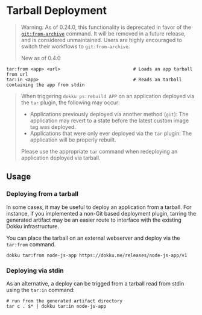 # Tarball Deployment

> Warning: As of 0.24.0, this functionality is deprecated in favor of the [`git:from-archive`](/docs/deployment/methods/git.md#initializing-an-app-repository-from-an-archive-file) command. It will be removed in a future release, and is considered unmaintained. Users are highly encouraged to switch their workflows to `git:from-archive`.
>
> New as of 0.4.0

```
tar:from <app> <url>                           # Loads an app tarball from url
tar:in <app>                                   # Reads an tarball containing the app from stdin
```

> When triggering `dokku ps:rebuild APP` on an application deployed via the `tar` plugin, the following may occur:
>
> - Applications previously deployed via another method (`git`): The application may revert to a state before the latest custom image tag was deployed.
> - Applications that were only ever deployed via the `tar` plugin: The application will be properly rebuilt.
>
> Please use the appropriate `tar` command when redeploying an application deployed via tarball.

## Usage

### Deploying from a tarball

In some cases, it may be useful to deploy an application from a tarball. For instance, if you implemented a non-Git based deployment plugin, tarring the generated artifact may be an easier route to interface with the existing Dokku infrastructure.

You can place the tarball on an external webserver and deploy via the `tar:from` command.

```shell
dokku tar:from node-js-app https://dokku.me/releases/node-js-app/v1
```

### Deploying via stdin

As an alternative, a deploy can be trigged from a tarball read from stdin using the `tar:in` command:

```shell
# run from the generated artifact directory
tar c . $* | dokku tar:in node-js-app
```
